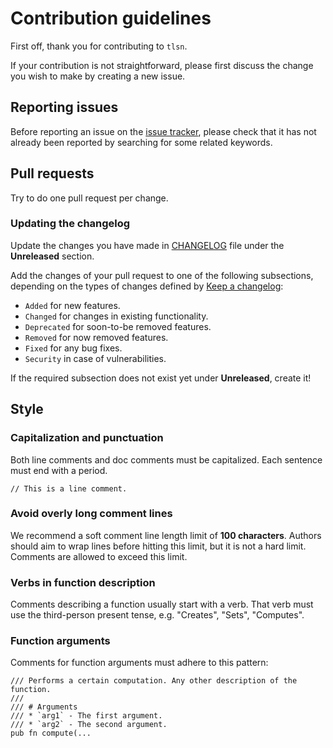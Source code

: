 # Contribution guidelines

First off, thank you for contributing to `tlsn`.

If your contribution is not straightforward, please first discuss the change you
wish to make by creating a new issue.

## Reporting issues

Before reporting an issue on the
[issue tracker](https://github.com/tlsnotary/tlsn/issues),
please check that it has not already been reported by searching for some related
keywords.

## Pull requests

Try to do one pull request per change.

### Updating the changelog

Update the changes you have made in
[CHANGELOG](CHANGELOG.md)
file under the **Unreleased** section.

Add the changes of your pull request to one of the following subsections,
depending on the types of changes defined by
[Keep a changelog](https://keepachangelog.com/en/1.0.0/):

- `Added` for new features.
- `Changed` for changes in existing functionality.
- `Deprecated` for soon-to-be removed features.
- `Removed` for now removed features.
- `Fixed` for any bug fixes.
- `Security` in case of vulnerabilities.

If the required subsection does not exist yet under **Unreleased**, create it!

## Style

### Capitalization and punctuation

Both line comments and doc comments must be capitalized. Each sentence must end with a period.

```
// This is a line comment.
```

### Avoid overly long comment lines

We recommend a soft comment line length limit of **100 characters**. Authors should aim to wrap lines before hitting this limit, but it is not a hard limit. Comments are allowed to exceed this limit.

### Verbs in function description

Comments describing a function usually start with a verb. That verb must use the third-person present tense, e.g. "Creates", "Sets", "Computes".

### Function arguments

Comments for function arguments must adhere to this pattern:

```
/// Performs a certain computation. Any other description of the function.
///
/// # Arguments
/// * `arg1` - The first argument.
/// * `arg2` - The second argument.
pub fn compute(...
```
